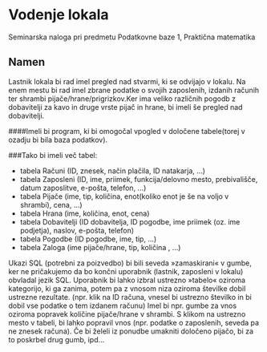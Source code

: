 Vodenje lokala
======
Seminarska naloga pri predmetu Podatkovne baze 1, Praktična matematika

Namen
------

Lastnik lokala bi rad imel pregled nad stvarmi, ki se odvijajo v lokalu. Na enem mestu bi rad imel zbrane podatke o svojih zaposlenih, izdanih računih ter shrambi pijače/hrane/prigrizkov.Ker ima veliko različnih pogodb z dobavitelji za kavo in druge vrste pijač in hrane, bi imeli še pregled nad dobavitelji. 

####Imeli bi program, ki bi omogočal vpogled v določene tabele(torej v ozadju bi bila baza podatkov).


###Tako bi imeli več tabel:
- tabela Računi (ID, znesek, način plačila, ID natakarja, ...)
- tabela Zaposleni (ID, ime, priimek, funkcija/delovno mesto, prebivališče, datum zaposlitve, e-pošta, telefon, ...)
- tabela Pijače (ime, tip, količina, enot(koliko enot je še na voljo v shrambi), cena, ...)
- tabela Hrana (ime, količina, enot, cena)
- tabela Dobavitelji (ID dobavitelja, ID pogodbe, ime priimek (oz. ime podjetja), naslov, e-pošta, telefon)
- tabela Pogodbe (ID pogodbe, ime, tip, ...)
- tabela Zaloga (ime pijače/hrane, tip, količina , ...)

Ukazi SQL (potrebni za poizvedbo) bi bili seveda »zamaskirani« v gumbe, ker ne pričakujemo da bo končni uporabnik (lastnik, zaposleni v lokalu) obvladal jezik SQL.
Uporabnik bi lahko izbral ustrezno »tabelo« oziroma kategorijo, ki ga zanima, potem pa z vnosom niza oziroma številke dobil ustrezne rezultate. (npr. klik na ID računa, vnesel bi ustrezno številko in bi dobil vse podatke o tem izdanem računu)
Imel bi npr. gumbe za vnos oziroma popravek količine pijače/hrane v shrambi. S klikom na ustrezno mesto v tabeli, bi lahko popravil vnos (npr. podatke o zaposlenih, seveda pa ne znesek računa).
Če bi želeli iz ponudbe umakniti določeno pijačo, bi za to poskrbel drug gumb, ipd…
